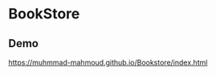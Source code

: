 <h1>BookStore</h1>
<h2>Demo</h2>
<a href="https://muhmmad-mahmoud.github.io/Bookstore/index.html">https://muhmmad-mahmoud.github.io/Bookstore/index.html</a>
